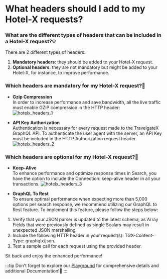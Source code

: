 ﻿---
sidebar_position: 6
---

# What headers should I add to my Hotel-X requests?

### What are the different types of headers that can be included in a Hotel-X request?💡

There are 2 different types of headers:

1. **Mandatory headers**: they should be added to your Hotel-X request.
1. **Optional headers**: they are not mandatory but might be added to your Hotel-X, for instance, to improve performance.

### Which headers are mandatory for my Hotel-X request?🔎
* **Gzip Compression**  
In order to increase performance and save bandwidth, all the live traffic must enable GZIP compression in the HTTP header:  
![hotelx_headers_1](https://storage.travelgate.com/kbase/hotelx_headers_1.jpg)


* **API Key Authorization**  
Authentication is necessary for every request made to the TravelgateX GraphQL API. To authenticate the user agent with the server, an API Key must be included in the HTTP Authorization request header.
	![hotelx_headers_2](https://storage.travelgate.com/kbase/hotelx_headers_2.jpg)

### Which headers are optional for my Hotel-X request?🔎

* **Keep-Alive**  
To enhance performance and optimize response times in Search, you have the option to include the Connection: keep-alive header in all your transactions.
	![hotelx_headers_3](https://storage.travelgate.com/kbase/hotelx_headers_3.jpg)


* **GraphQL To Rest**  
To ensure optimal performance when expecting more than 5,000 options per search response, we recommend utilizing our GraphQL to Rest feature. To implement this feature, please follow the steps below:  
1. Verify that your JSON parser is updated to the latest schema, as Array Fields that were previously defined as single Scalars may result in unexpected JSON marshalling.
1. Include the following HTTP header in your request(s): TGX-Content-Type: graphqlx/json.
1. Test a sample call for each request using the provided header.

Sit back and enjoy the enhanced performance!

:::tip
Don't forget to explore our [Playground](/playground) for comprehensive details and additional Documentation!🚀
:::